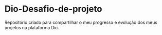 # Dio-Desafio-de-projeto
Repositório criado para compartilhar o meu progresso e evolução dos meus projetos na plataforma Dio.
